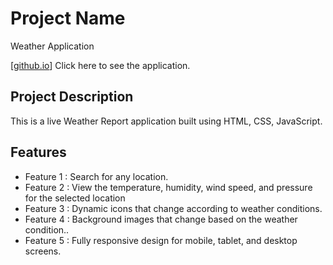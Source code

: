 # Project Name
Weather Application

[[github.io](https://rittik24.github.io/deltagaminglimited_weatherapp/)]
Click here to see the application.


## Project Description
This is a live Weather Report application built using HTML, CSS, JavaScript.

## Features
- Feature 1 : Search for any location. 
- Feature 2 : View the temperature, humidity, wind speed, and pressure for the selected location
- Feature 3 : Dynamic icons that change according to weather conditions.
- Feature 4 : Background images that change based on the weather condition..
- Feature 5 : Fully responsive design for mobile, tablet, and desktop screens.



